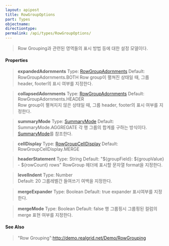 ```yaml
---
layout: apipost
title: RowGroupOptions
part: Types
objectname: 
directiontype: 
permalink: /api/types/RowGroupOptions/
---
```



> Row Grouping과 관련된 영역들의 표시 방법 등에 대한 설정 모델이다.

#### Properties

> **expandedAdornments**
> Type: [RowGroupAdornments](/api/types/) 
> Default: RowGroupAdornments.BOTH 
> Row group이 펼쳐진 상태일 때, 그룹 header, footer의 표시 여부를 지정한다. 

> **collapsedAdornments**
> Type: [RowGroupAdornments](/api/types/) 
> Default: RowGroupAdornments.HEADER   
> Row group이 펼쳐지지 않은 상태일 때, 그룹 header, footer의 표시 여부를 지정한다. 

> **summaryMode**
> Type: [SummaryMode](/api/types/) 
> Default: SummaryMode.AGGREGATE 
> 각 행 그룹의 합계를 구하는 방식이다. [SummaryMode](/api/types/)를 참조한다. 

> **cellDisplay**
> Type: [RowGroupCellDisplay](/api/types/)
> Default: RowGroupCellDisplay.MERGE
> 

> **headerStatement**
> Type: String
> Default: "${groupField}: ${groupValue} - ${rowCount} rows"
> RowGroup 헤더에 표시할 문자열 format을 지정한다.

> **levelIndent**
> Type: Number  
> Default: 20
> 그룹레벨간 들여쓰기 여백을 지정한다.

> **mergeExpander**
> Type: Boolean 
> Default: true
> expander 표시여부를 지정한다.

> **mergeMode**
> Type: Boolean
> Default: false
> 행 그룹핑시 그룹핑된 컬럼의 merge 표현 여부를 지정한다.

#### See Also
> "Row Grouping":http://demo.realgrid.net/Demo/RowGrouping
